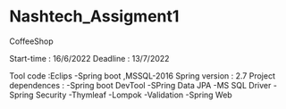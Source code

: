 # Nashtech_Assigment1
CoffeeShop 


Start-time : 16/6/2022 
Deadline : 13/7/2022


Tool code :Eclips -Spring boot ,MSSQL-2016
Spring version : 2.7
Project dependences : 
-Spring boot DevTool
-SPring Data JPA
-MS SQL Driver
-Spring Security
-Thymleaf
-Lompok
-Validation
-Spring Web
